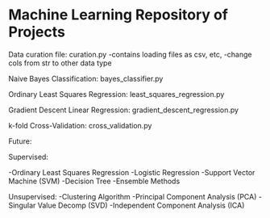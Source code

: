 # Machine Learning Repository of Projects

Data curation file:
curation.py
-contains loading files as csv, etc,
-change cols from str to other data type



Naive Bayes Classification:
bayes_classifier.py

Ordinary Least Squares Regression:
least_squares_regression.py

Gradient Descent Linear Regression:
gradient_descent_regression.py


k-fold Cross-Validation:
cross_validation.py

Future:

Supervised:

  -Ordinary Least Squares Regression 
  -Logistic Regression 
  -Support Vector Machine (SVM)
  -Decision Tree
  -Ensemble Methods

Unsupervised:
  -Clustering Algorithm
  -Principal Component Analysis (PCA)
  -Singular Value Decomp (SVD)
  -Independent Component Analysis (ICA)
